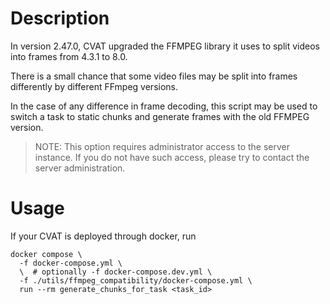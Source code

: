 # Description
In version 2.47.0, CVAT upgraded the FFMPEG library it uses to split videos into frames from 4.3.1 to 8.0.

There is a small chance that some video files may be split into frames differently by different FFmpeg versions.

In the case of any difference in frame decoding,
this script may be used to switch a task to static chunks and generate frames with the old FFMPEG version.

> NOTE: This option requires administrator
> access to the server instance. If you do not have such access, please try
> to contact the server administration.

# Usage

If your CVAT is deployed through docker, run
```shell
docker compose \
  -f docker-compose.yml \
  \  # optionally -f docker-compose.dev.yml \
  -f ./utils/ffmpeg_compatibility/docker-compose.yml \
  run --rm generate_chunks_for_task <task_id>
```
